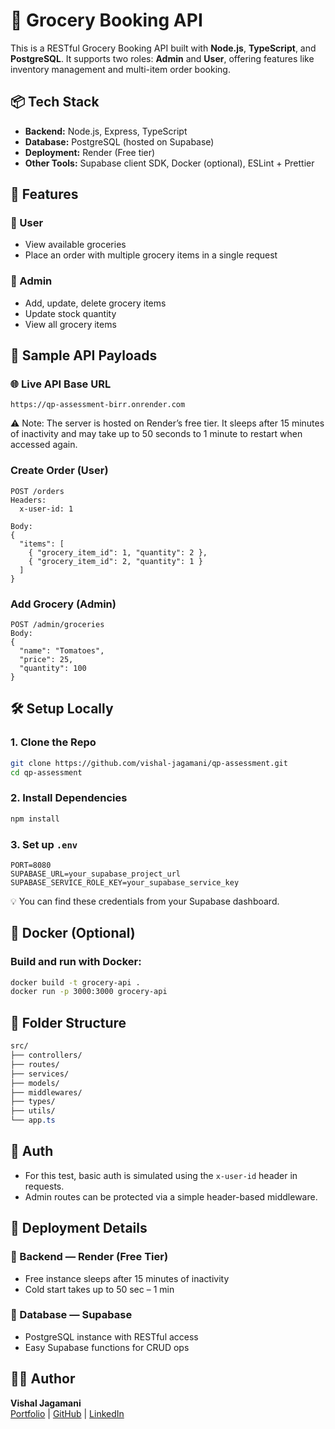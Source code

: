# 🛒 Grocery Booking API

This is a RESTful Grocery Booking API built with **Node.js**, **TypeScript**, and **PostgreSQL**. It supports two roles: **Admin** and **User**, offering features like inventory management and multi-item order booking.




## 📦 Tech Stack

- **Backend:** Node.js, Express, TypeScript
- **Database:** PostgreSQL (hosted on Supabase)
- **Deployment:** Render (Free tier)
- **Other Tools:** Supabase client SDK, Docker (optional), ESLint + Prettier


## 🚀 Features
### 👤 User

- View available groceries
- Place an order with multiple grocery items in a single request

### 🔐 Admin

- Add, update, delete grocery items
- Update stock quantity
- View all grocery items


## 🧪 Sample API Payloads

### 🌐 Live API Base URL
```arduino
https://qp-assessment-birr.onrender.com
```
⚠️ Note: The server is hosted on Render’s free tier. It sleeps after 15 minutes of inactivity and may take up to 50 seconds to 1 minute to restart when accessed again.

### Create Order (User)
```http
POST /orders
Headers:
  x-user-id: 1

Body:
{
  "items": [
    { "grocery_item_id": 1, "quantity": 2 },
    { "grocery_item_id": 2, "quantity": 1 }
  ]
}
```

### Add Grocery (Admin)
```http
POST /admin/groceries
Body:
{
  "name": "Tomatoes",
  "price": 25,
  "quantity": 100
}

```


## 🛠️ Setup Locally
### 1. Clone the Repo

```bash
git clone https://github.com/vishal-jagamani/qp-assessment.git
cd qp-assessment
```

### 2. Install Dependencies
```bash
npm install
```

### 3. Set up `.env`
```env
PORT=8080
SUPABASE_URL=your_supabase_project_url
SUPABASE_SERVICE_ROLE_KEY=your_supabase_service_key
```
💡 You can find these credentials from your Supabase dashboard.


## 🐳 Docker (Optional)
### Build and run with Docker:

```bash
docker build -t grocery-api .
docker run -p 3000:3000 grocery-api
```


## 📁 Folder Structure

```css
src/
├── controllers/
├── routes/
├── services/
├── models/
├── middlewares/
├── types/
├── utils/
└── app.ts
```


## 🔐 Auth
- For this test, basic auth is simulated using the `x-user-id` header in requests.
- Admin routes can be protected via a simple header-based middleware.


## 📌 Deployment Details

### 🔹 Backend — Render (Free Tier)
- Free instance sleeps after 15 minutes of inactivity
- Cold start takes up to 50 sec – 1 min

### 🔹 Database — Supabase
- PostgreSQL instance with RESTful access
- Easy Supabase functions for CRUD ops


## 👨‍💻 Author
**Vishal Jagamani**  
[Portfolio](https://vishaljagamani.vercel.app) |
[GitHub](https://github.com/vishal-jagamani) | [LinkedIn](https://www.linkedin.com/in/vishaljagamani)
